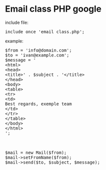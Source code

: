 # Email class PHP google

include file:
<pre>
include_once 'email_class.php';
</pre>

example:

<pre>
$from = 'info@domain.com';
$to = 'ivan@example.com';
$message = '
&lt;html&gt;
&lt;head&gt;
&lt;title&gt;' . $subject . '&lt;/title&gt;
&lt;/head&gt;
&lt;body&gt;
&lt;table&gt;
&lt;tr&gt;
&lt;td&gt;
Best regards, exemple team
&lt;/td&gt;
&lt;/tr&gt;
&lt;/table&gt;     
&lt;/body&gt;
&lt;/html&gt;     
';
      
      

$mail = new Mail($from);
$mail->setFromName($from);
$mail->send($to, $subject, $message);
</pre>

